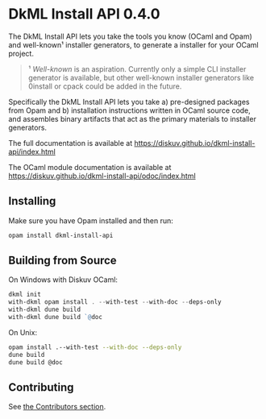 # DkML Install API 0.4.0

The DkML Install API lets you take the tools you know (OCaml and Opam) and
well-known¹ installer generators, to generate a installer for your OCaml
project.

> ¹ *Well-known* is an aspiration. Currently only a simple CLI installer
> generator is available, but other well-known installer generators like
> 0install or cpack could be added in the future.

Specifically the DkML Install API lets you take a) pre-designed packages from
Opam and b) installation instructions written in OCaml source code, and
assembles binary artifacts that act as the primary materials to installer
generators.

The full documentation is available at <https://diskuv.github.io/dkml-install-api/index.html>

The OCaml module documentation is available at <https://diskuv.github.io/dkml-install-api/odoc/index.html>

## Installing

Make sure you have Opam installed and then run:

```bash
opam install dkml-install-api
```

## Building from Source

On Windows with Diskuv OCaml:

```powershell
dkml init
with-dkml opam install . --with-test --with-doc --deps-only
with-dkml dune build
with-dkml dune build `@doc
```

On Unix:

```bash
opam install .--with-test --with-doc --deps-only
dune build
dune build @doc
```

## Contributing

See [the Contributors section](contributors/README.md).

